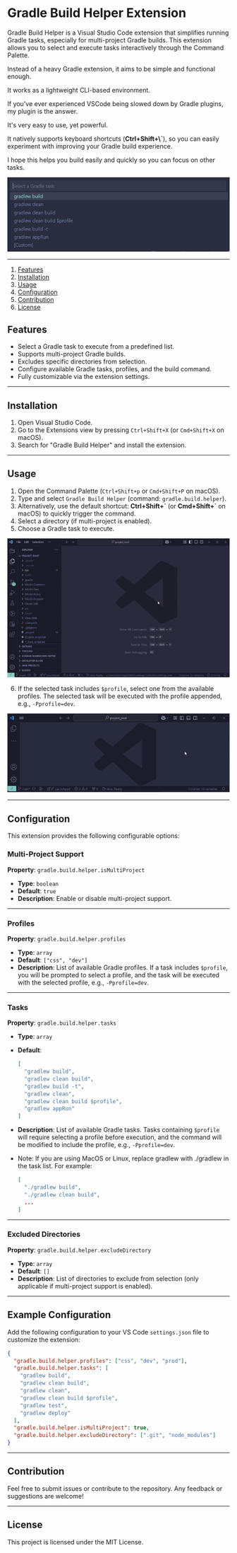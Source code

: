 # Gradle Build Helper Extension

Gradle Build Helper is a Visual Studio Code extension that simplifies running Gradle tasks, especially for multi-project Gradle builds. This extension allows you to select and execute tasks interactively through the Command Palette.

Instead of a heavy Gradle extension, it aims to be simple and functional enough.

It works as a lightweight CLI-based environment.

If you've ever experienced VSCode being slowed down by Gradle plugins, my plugin is the answer.

It's very easy to use, yet powerful.

It natively supports keyboard shortcuts (**Ctrl+Shift+\\`**), so you can easily experiment with improving your Gradle build experience.

I hope this helps you build easily and quickly so you can focus on other tasks.

![Gradle Build Helper Screenshot](https://raw.githubusercontent.com/hwantage/gradle-build-helper/refs/heads/main/images/screenshot.png)

---

1. [Features](#features)
2. [Installation](#installation)
3. [Usage](#usage)
4. [Configuration](#configuration)
5. [Contribution](#contribution)
6. [License](#license)


## Features

- Select a Gradle task to execute from a predefined list.
- Supports multi-project Gradle builds.
- Excludes specific directories from selection.
- Configure available Gradle tasks, profiles, and the build command.
- Fully customizable via the extension settings.

---

## Installation

1. Open Visual Studio Code.
2. Go to the Extensions view by pressing `Ctrl+Shift+X` (or `Cmd+Shift+X` on macOS).
3. Search for "Gradle Build Helper" and install the extension.

---

## Usage

1. Open the Command Palette (`Ctrl+Shift+p` or `Cmd+Shift+P` on macOS).
2. Type and select `Gradle Build Helper` (command: `gradle.build.helper`).
3. Alternatively, use the default shortcut: **Ctrl+Shift+\`** (or **Cmd+Shift+\`** on macOS) to quickly trigger the command.
4. Select a directory (if multi-project is enabled).
5. Choose a Gradle task to execute.

![Gradle Build Helper Showcase](https://raw.githubusercontent.com/hwantage/gradle-build-helper/refs/heads/main/images/showcase.gif)

6. If the selected task includes `$profile`, select one from the available profiles. The selected task will be executed with the profile appended, e.g., `-Pprofile=dev`.

![Gradle Build Helper Showcase with profile](https://raw.githubusercontent.com/hwantage/gradle-build-helper/refs/heads/main/images/showcase_profile.gif)

---

## Configuration

This extension provides the following configurable options:

### Multi-Project Support
**Property**: `gradle.build.helper.isMultiProject`

- **Type**: `boolean`
- **Default**: `true`
- **Description**: Enable or disable multi-project support.

---

### Profiles
**Property**: `gradle.build.helper.profiles`

- **Type**: `array`
- **Default**: `["css", "dev"]`
- **Description**: List of available Gradle profiles. If a task includes `$profile`, you will be prompted to select a profile, and the task will be executed with the selected profile, e.g., `-Pprofile=dev`.

---

### Tasks
**Property**: `gradle.build.helper.tasks`

- **Type**: `array`
- **Default**:
  ```json
  [
    "gradlew build",
    "gradlew clean build",
    "gradlew build -t",
    "gradlew clean",
    "gradlew clean build $profile",
    "gradlew appRun"
  ]
  ```
- **Description**: List of available Gradle tasks. Tasks containing `$profile` will require selecting a profile before execution, and the command will be modified to include the profile, e.g., `-Pprofile=dev`.

- Note: If you are using MacOS or Linux, replace gradlew with ./gradlew in the task list. For example:

  ```json
  [
    "./gradlew build",
    "./gradlew clean build",
    ...
  ]
  ```
---

### Excluded Directories
**Property**: `gradle.build.helper.excludeDirectory`

- **Type**: `array`
- **Default**: `[]`
- **Description**: List of directories to exclude from selection (only applicable if multi-project support is enabled).

---

## Example Configuration
Add the following configuration to your VS Code `settings.json` file to customize the extension:

```json
{
  "gradle.build.helper.profiles": ["css", "dev", "prod"],
  "gradle.build.helper.tasks": [
    "gradlew build",
    "gradlew clean build",
    "gradlew clean",
    "gradlew clean build $profile",
    "gradlew test",
    "gradlew deploy"
  ],
  "gradle.build.helper.isMultiProject": true,
  "gradle.build.helper.excludeDirectory": [".git", "node_modules"]
}
```

---

## Contribution
Feel free to submit issues or contribute to the repository. Any feedback or suggestions are welcome!

---

## License
This project is licensed under the MIT License.

